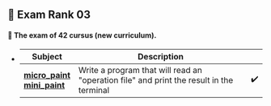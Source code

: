 ## :notebook_with_decorative_cover: Exam Rank 03

#### :page_facing_up: The exam of 42 cursus (new curriculum).

- | Subject                                                      | Description                                                  |                    |
  | ------------------------------------------------------------ | ------------------------------------------------------------ | ------------------ |
  | [**micro_paint**](/micro_paint)<br />[**mini_paint**](/mini_paint) | Write a program that will read an "operation file" and print the result in the terminal | :heavy_check_mark: |

